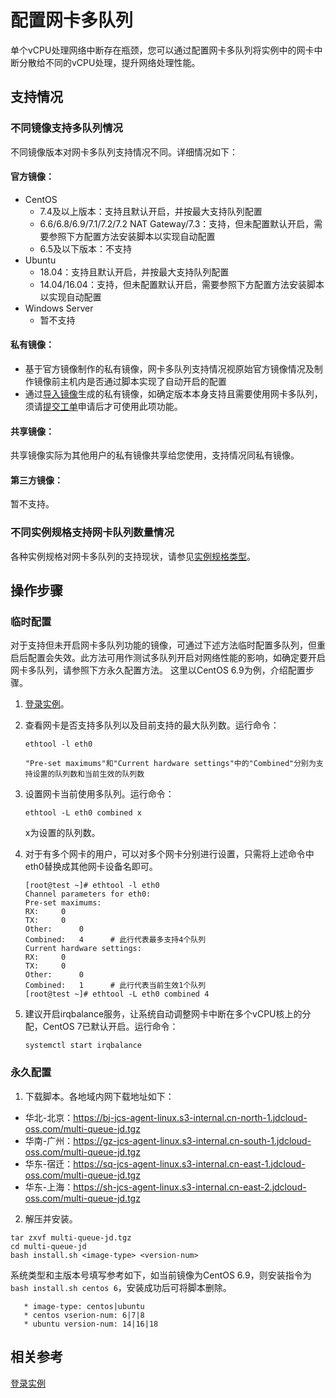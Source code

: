 # 配置网卡多队列

单个vCPU处理网络中断存在瓶颈，您可以通过配置网卡多队列将实例中的网卡中断分散给不同的vCPU处理，提升网络处理性能。

## 支持情况

### 不同镜像支持多队列情况
不同镜像版本对网卡多队列支持情况不同。详细情况如下：

#### 官方镜像：

* CentOS
  * 7.4及以上版本：支持且默认开启，并按最大支持队列配置
  * 6.6/6.8/6.9/7.1/7.2/7.2 NAT Gateway/7.3：支持，但未配置默认开启，需要参照下方配置方法安装脚本以实现自动配置
  * 6.5及以下版本：不支持
* Ubuntu
  * 18.04：支持且默认开启，并按最大支持队列配置
  * 14.04/16.04：支持，但未配置默认开启，需要参照下方配置方法安装脚本以实现自动配置
* Windows Server
  * 暂不支持

#### 私有镜像：

* 基于官方镜像制作的私有镜像，网卡多队列支持情况视原始官方镜像情况及制作镜像前主机内是否通过脚本实现了自动开启的配置
* 通过[导入镜像](../Image/Import-Private-Image.md)生成的私有镜像，如确定版本本身支持且需要使用网卡多队列，须请[提交工单](https://ticket.jdcloud.com/applyorder/submit)申请后才可使用此项功能。

#### 共享镜像：

共享镜像实际为其他用户的私有镜像共享给您使用，支持情况同私有镜像。

#### 第三方镜像：

暂不支持。

### 不同实例规格支持网卡队列数量情况

各种实例规格对网卡多队列的支持现状，请参见[实例规格类型](../../Introduction/Instance-Type-Family.md)。

## 操作步骤

### 临时配置
对于支持但未开启网卡多队列功能的镜像，可通过下述方法临时配置多队列，但重启后配置会失效。此方法可用作测试多队列开启对网络性能的影响，如确定要开启网卡多队列，请参照下方永久配置方法。
这里以CentOS 6.9为例，介绍配置步骤。

1. [登录实例](../../Getting-Start-Linux/Connect-to-Linux-Instance.md)。
2. 查看网卡是否支持多队列以及目前支持的最大队列数。运行命令：
	
	`ethtool -l eth0`
	
       "Pre-set maximums"和"Current hardware settings"中的"Combined"分别为支持设置的队列数和当前生效的队列数
	
3. 设置网卡当前使用多队列。运行命令：

	`ethtool -L eth0 combined x`
	
	x为设置的队列数。
	
4. 对于有多个网卡的用户，可以对多个网卡分别进行设置，只需将上述命令中eth0替换成其他网卡设备名即可。

	```
	[root@test ~]# ethtool -l eth0
	Channel parameters for eth0:
	Pre-set maximums:
	RX:		0
	TX:		0
	Other:		0
	Combined:	4      # 此行代表最多支持4个队列
	Current hardware settings:
	RX:		0
	TX:		0
	Other:		0
	Combined:	1      # 此行代表当前生效1个队列
	[root@test ~]# ethtool -L eth0 combined 4
	```
	
3. 建议开启irqbalance服务，让系统自动调整网卡中断在多个vCPU核上的分配，CentOS 7已默认开启。运行命令：
	
	`systemctl start irqbalance `
	
### 永久配置	
1. 下载脚本。各地域内网下载地址如下：
* 华北-北京：https://bj-jcs-agent-linux.s3-internal.cn-north-1.jdcloud-oss.com/multi-queue-jd.tgz
* 华南-广州：https://gz-jcs-agent-linux.s3-internal.cn-south-1.jdcloud-oss.com/multi-queue-jd.tgz
* 华东-宿迁：https://sq-jcs-agent-linux.s3-internal.cn-east-1.jdcloud-oss.com/multi-queue-jd.tgz
* 华东-上海：https://sh-jcs-agent-linux.s3-internal.cn-east-2.jdcloud-oss.com/multi-queue-jd.tgz

2. 解压并安装。
```
tar zxvf multi-queue-jd.tgz
cd multi-queue-jd
bash install.sh <image-type> <version-num>
```

   系统类型和主版本号填写参考如下，如当前镜像为CentOS 6.9，则安装指令为`bash install.sh centos 6`，安装成功后可将脚本删除。

       * image-type: centos|ubuntu 
       * centos vserion-num: 6|7|8
       * ubuntu version-num: 14|16|18

## 相关参考

[登录实例](../../Getting-Start-Linux/Connect-to-Linux-Instance.md)


